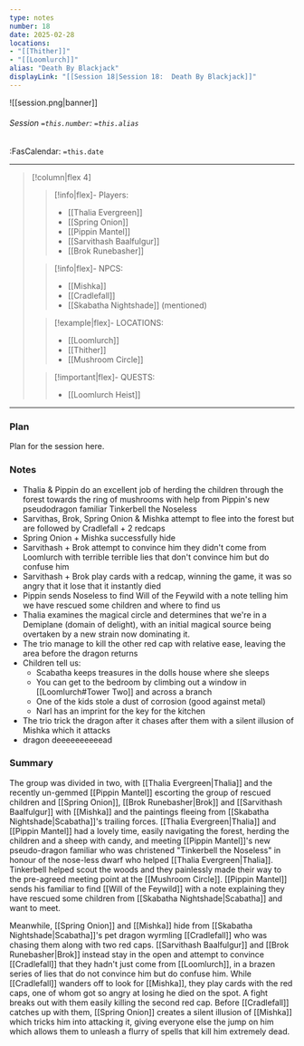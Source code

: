 ```yaml
---
type: notes
number: 18
date: 2025-02-28
locations:
- "[[Thither]]"
- "[[Loomlurch]]"
alias: "Death By Blackjack"
displayLink: "[[Session 18|Session 18:  Death By Blackjack]]"
---
```


![[session.png|banner]]
###### Session `=this.number`: `=this.alias`
<span class="sub2">:FasCalendar: `=this.date` </span>
___

> [!column|flex 4]
> 
>> [!info|flex]- Players:
>> - [[Thalia Evergreen]]
>> - [[Spring Onion]]
>> - [[Pippin Mantel]]
>> - [[Sarvithash Baalfulgur]]
>> - [[Brok Runebasher]]
> 
>> [!info|flex]- NPCS:
>> - [[Mishka]]
>> - [[Cradlefall]]
>> - [[Skabatha Nightshade]] (mentioned)
>
>> [!example|flex]- LOCATIONS:
>> - [[Loomlurch]]
>> - [[Thither]]
>> - [[Mushroom Circle]]
>
>> [!important|flex]- QUESTS:
>> - [[Loomlurch Heist]]

---

### Plan
Plan for the session here.

### Notes
- Thalia & Pippin do an excellent job of herding the children through the forest towards the ring of mushrooms with help from Pippin's new pseudodragon familiar Tinkerbell the Noseless
- Sarvithas, Brok, Spring Onion & Mishka attempt to flee into the forest but are followed by Cradlefall + 2 redcaps
- Spring Onion + Mishka successfully hide
- Sarvithash + Brok attempt to convince him they didn't come from Loomlurch with terrible terrible lies that don't convince him but do confuse him
- Sarvithash + Brok play cards with a redcap, winning the game, it was so angry that it lose that it instantly died
- Pippin sends Noseless to find Will of the Feywild with a note telling him we have rescued some children and where to find us
- Thalia examines the magical circle and determines that we're in a Demiplane (domain of delight), with an initial magical source being overtaken by a new strain now dominating it.
- The trio manage to kill the other red cap with relative ease, leaving the area before the dragon returns
- Children tell us:
	- Scabatha keeps treasures in the dolls house where she sleeps
	- You can get to the bedroom by climbing out a window in [[Loomlurch#Tower Two]] and across a branch
	- One of the kids stole a dust of corrosion (good against metal)
	- Narl has an imprint for the key for the kitchen
- The trio trick the dragon after it chases after them with a silent illusion of Mishka which it attacks
- dragon deeeeeeeeeead

### Summary
The group was divided in two, with [[Thalia Evergreen|Thalia]] and the recently un-gemmed [[Pippin Mantel]] escorting the group of rescued children and [[Spring Onion]], [[Brok Runebasher|Brok]] and [[Sarvithash Baalfulgur]] with [[Mishka]] and the paintings fleeing from [[Skabatha Nightshade|Scabatha]]'s trailing forces. [[Thalia Evergreen|Thalia]] and [[Pippin Mantel]] had a lovely time, easily navigating the forest, herding the children and a sheep with candy, and meeting [[Pippin Mantel]]'s new pseudo-dragon familiar who was christened "Tinkerbell the Noseless" in honour of the nose-less dwarf who helped [[Thalia Evergreen|Thalia]]. Tinkerbell helped scout the woods and they painlessly made their way to the pre-agreed meeting point at the [[Mushroom Circle]]. [[Pippin Mantel]] sends his familiar to find [[Will of the Feywild]] with a note explaining they have rescued some children from [[Skabatha Nightshade|Scabatha]] and want to meet.

Meanwhile, [[Spring Onion]] and [[Mishka]] hide from [[Skabatha Nightshade|Scabatha]]'s pet dragon wyrmling [[Cradlefall]] who was chasing them along with two red caps. [[Sarvithash Baalfulgur]] and [[Brok Runebasher|Brok]] instead stay in the open and attempt to convince [[Cradlefall]] that they hadn't just come from [[Loomlurch]], in a brazen series of lies that do not convince him but do confuse him. While [[Cradlefall]] wanders off to look for [[Mishka]], they play cards with the red caps, one of whom got so angry at losing he died on the spot. A fight breaks out with them easily killing the second red cap. Before [[Cradlefall]] catches up with them, [[Spring Onion]] creates a silent illusion of [[Mishka]] which tricks him into attacking it, giving everyone else the jump on him which allows them to unleash a flurry of spells that kill him extremely dead.


